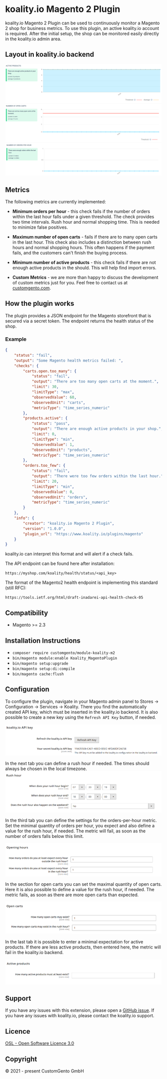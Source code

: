 # koality.io Magento 2 Plugin
koality.io Magento 2 Plugin can be used to continuously monitor a Magento 2 shop for business metrics. To use this plugin, an active koality.io account is required. After the initial setup, the shop can be monitored easily directly in the koality.io admin area.


## Layout in koality.io backend
![Active products](images/active_products.png "Active products")
![Open carts](images/open_carts.png "Open carts")
![Orders per hour](images/orders_per_hour.png "Orders per hour")

## Metrics

The following metrics are currently implemented:

- **Minimum orders per hour** - this check fails if the number of orders within the last hour falls under a given threshold. The check provides two time intervals. Rush hour and normal shopping time. This is needed to minimize false positives.


-  **Maximum number of open carts** - fails if there are to many open carts in the last hour. This check also includes a distinction between rush hours and normal shopping hours.
   This often happens if the payment fails, and the customers can't finish the buying process.


- **Minimum number of active products** - this check fails if there are not enough active products in the should. This will help find import errors.

- **Custom Metrics** - we are more than happy to discuss the development of custom metrics just for you. Feel free to contact us at [customgento.com](https://www.customgento.com/).

## How the plugin works

The plugin provides a JSON endpoint for the Magento storefront that is secured via a secret token. The endpoint returns the health status of the shop.

### Example
```json
{
    "status": "fail",
    "output": "Some Magento health metrics failed: ",
    "checks": {
        "carts.open.too_many": {
            "status": "fail",
            "output": "There are too many open carts at the moment.",
            "limit": 30,
            "limitType": "max",
            "observedValue": 60,
            "observedUnit": "carts",
            "metricType": "time_series_numeric"
        },
        "products.active": {
            "status": "pass",
            "output": "There are enough active products in your shop.",
            "limit": 0,
            "limitType": "min",
            "observedValue": 1,
            "observedUnit": "products",
            "metricType": "time_series_numeric"
        },
        "orders.too_few": {
            "status": "fail",
            "output": "There were too few orders within the last hour.",
            "limit": 20,
            "limitType": "min",
            "observedValue": 0,
            "observedUnit": "orders",
            "metricType": "time_series_numeric"
        }
    },
    "info": {
        "creator": "koality.io Magento 2 Plugin",
        "version": "1.0.0",
        "plugin_url": "https://www.koality.io/plugins/magento"
    }
}
```

koality.io can interpret this format and will alert if a check fails.

The API endpoint can be found here after installation:
```
https://myshop.com/koality/health/status/<api_key>
```

The format of the Magento2 health endpoint is implementing this standard (still RFC):
```
https://tools.ietf.org/html/draft-inadarei-api-health-check-05
```

## Compatibility
- Magento >= 2.3

## Installation Instructions
* `composer require customgento/module-koality-m2`
* `bin/magento module:enable Koality_MagentoPlugin`
* `bin/magento setup:upgrade`
* `bin/magento setup:di:compile`
* `bin/magento cache:flush`

## Configuration

To configure the plugin, navigate in your Magento admin panel to Stores -> Configuration -> Services -> Koality.
There you find the automatically created API key, which must be inserted in the koality.io backend. It is also possible 
to create a new key using the `Refresh API Key` button, if needed.

![API key configuration](images/api_key_config.png "API key configuration")


In the next tab you can define a rush hour if needed.
The times should always be chosen in the local timezone.
![Rush hour config](images/rush_hour_config.png "Rush hour config")

In the third tab you can define the settings for the orders-per-hour metric.
Set the minimal quantity of orders per hour, you expect and also define a value for the rush hour, if needed.
The metric will fail, as soon as the number of orders falls below this limit.

![Orders per hour config](images/orders_per_hour_config.png "Orders per hour config")


In the section for open carts you can set the maximal quantity of open carts.
Here it is also possible to define a value for the rush hour, if needed.
The metric fails, as soon as there are more open carts than expected.

![Open carts config](images/open_carts_config.png "Open carts config")


In the last tab it is possible to enter a minimal expectation for active products.
If there are less active products, then entered here, the metric will fail in the koality.io backend.

![Active products config](images/active_products_config.png "Active products config")

## Support
If you have any issues with this extension, please open a [GitHub issue](https://github.com/customgento/module-koality-m2/issues/new). If you have any issues with koality.io, please contact the koality.io support.

## Licence
[OSL - Open Software Licence 3.0](https://opensource.org/licenses/osl-3.0.php)

## Copyright
© 2021 - present CustomGento GmbH
